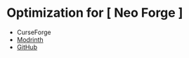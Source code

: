 # Optimization for [ Neo Forge ]
- CurseForge
- [Modrinth](https://modrinth.com/project/neo-optimized)
- [GitHub](https://github.com/CMDgds2/Neo-Optimized)
